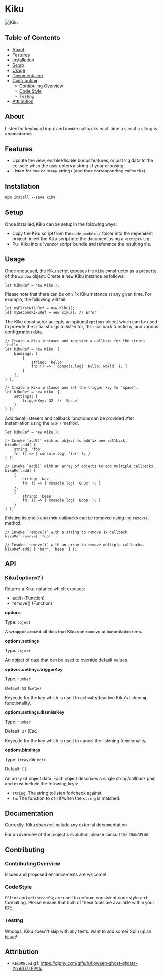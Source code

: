 # Kiku

![Kiku](https://raw.githubusercontent.com/jrmykolyn/sfco-kiku/master/kiku.gif)

## Table of Contents
- [About](#about)
- [Features](#features)
- [Installation](#installation)
- [Setup](#setup)
- [Usage](#usage)
- [Documentation](#documentation)
- [Contributing](#contributing)
	- [Contibuting Overview](#contributing-overview)
	- [Code Style](#code-style)
	- [Testing](#testing)
- [Attribution](#attribution)


## About
Listen for keyboard input and invoke callbacks each time a specific string is encountered.

## Features
- Update the view, enable/disable bonus features, or just log data to the console when the user enters a string of your choosing.
- Listen for one or many strings (and their corresponding callbacks).

## Installation
```
npm install --save kiku
```

## Setup
Once installed, Kiku can be setup in the following ways:

- Copy the Kiku script from the `node_modules/` folder into the dependent project; inject the Kiku script into the document using a `<script>` tag.
- Pull Kiku into a 'vendor script' bundle and reference the resulting file.

## Usage
Once enqueued, the Kiku script exposes the `Kiku` constructor as a property of the `window` object. Create a new Kiku instance as follows:

```
let kikuRef = new Kiku();
```

Please note that there can be only 1x Kiku instance at any given time. For example, the following will fail:

```
let myFirstKikuRef = new Kiku();
let mySecondKikuRef = new Kiku(); // Error
```

The Kiku constructor accepts an optional `options` object which can be used to provide the initial strings to listen for, their callback functions, and various configuration data.

```
// Create a Kiku instance and register a callback for the string 'hello'.
let kikuRef = new Kiku( {
	bindings: [
		{
			string: 'hello',
			fn: () => { console.log( 'Hello, world' ); }
		}
	],
} );
```
```
// Create a Kiku instance and set the trigger key to 'space'.
let kikuRef = new Kiku( {
	settings: {
		triggerKey: 32, // 'Space'
	}
} );
```

Additional listeners and callback functions can be provided after instantiation using the `add()` method.

```
let kikuRef = new Kiku();

// Invoke `add()` with an object to add 1x new callback.
kikuRef.add( {
	string: 'foo',
	fn: () => { console.log( 'Bar' ); }
} );

// Invoke `add()` with an array of objects to add multiple callbacks.
kikuRef.add( [
	{
		string: 'baz',
		fn: () => { console.log( 'Quux' ); }
	},
	{
		string: 'beep',
		fn: () => { console.log( 'Boop' ); }
	}
] );
```

Existing listeners and their callbacks can be removed using the `remove()` method.

```
// Invoke `remove()` with a string to remove 1x callback.
kikuRef.remove( 'foo' );

// Invoke `remove()` with an array to remove multiple callbacks.
kikuRef.add( [ 'bar', 'beep' ] );
```

## API

### Kiku( options? )

Returns a Kiku instance which exposes:
- add() (Function)
- remove() (Function)

**options**

Type: `Object`

A wrapper around all data that Kiku can receive at instantiation time.

**options.settings**

Type: `Object`

An object of data that can be used to override default values.

**options.settings.triggerKey**

Type: `number`

Default: `32` (Enter)

Keycode for the key which is used to activate/deactive Kiku's listening functionality.

**options.settings.dismissKey**

Type: `number`

Default: `27` (Esc)

Keycode for the key which is used to cancel the listening functionality.

**options.bindings**

Type: `Array<Object>`

Default: `[]`

An array of object data. Each object describes a single string/callback pair, and must include the following keys:

- `string`: The string to listen for/check against.
- `fn`: The function to call if/when the `string` is matched.

## Documentation
Currently, Kiku *does not* include any external documentation.

For an overview of the project's evolution, please consult the `CHANGELOG`.

## Contributing

### Contributing Overview
Issues and proposed enhancements are welcome!

### Code Style
`ESlint` and `editorconfig` are used to enforce consistent code style and formatting. Please ensure that both of these tools are available within your IDE.

### Testing
Whoops, Kiku doesn't ship with any tests. Want to add some? Spin up an [issue](https://github.com/jrmykolyn/sfco-kiku/issues)!.

## Attribution
- `README.md` gif: https://giphy.com/gifs/halloween-ghost-ghosts-Yph6D7zPIVtIc
